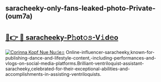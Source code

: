 ## saracheeky-only-fans​-leaked-photo​-Private-(oum7a)


# <h2><a href="https://mediaupload.pro?title=saracheeky&ref=git">🔗👉 🔴 saracheeky-P𝚑ot𝚘𝚜-V𝚒d𝚎o</a></h2>

[![Corinna Kopf Nue Nu𝚍e𝚜](https://i.imgur.com/0qMVB7G.gif)](https://mediaupload.pro?title=saracheeky&ref=git)
Online-influencer-saracheeky,known-for-publishing-dance-and-lifestyle-content,-including-performances-and-vlogs-on-social-media-platforms.Brilliant-ventriloquist-assistant-saracheeky,celebrated-for-their-exceptional-abilities-and-accomplishments-in-assisting-ventriloquists.  